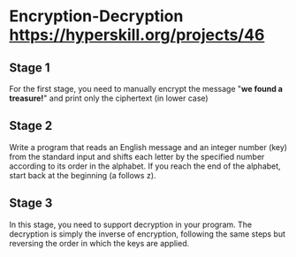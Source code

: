 # Encryption-Decryption https://hyperskill.org/projects/46
## Stage 1
For the first stage, you need to manually encrypt the message "**we found a treasure!**" and print only the ciphertext (in lower case)

## Stage 2
Write a program that reads an English message and an integer number (key) from the standard input and shifts each letter by the specified number according to its order in the alphabet. If you reach the end of the alphabet, start back at the beginning (a follows z).

## Stage 3
In this stage, you need to support decryption in your program. The decryption is simply the inverse of encryption, following the same steps but reversing the order in which the keys are applied.

